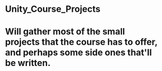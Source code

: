 # Unity_Course_Projects
# Will gather most of the small projects that the course has to offer, and perhaps some side ones that'll be written.